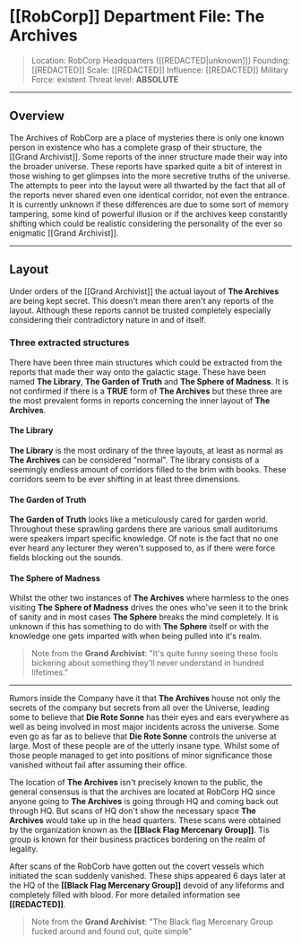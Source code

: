 
# [[RobCorp]] Department File: The Archives

>Location: RobCorp Headquarters ([[REDACTED|unknown]])
>Founding: [[REDACTED]]
>Scale: [[REDACTED]]
>Influence: [[REDACTED]]
>Military Force: existent
>Threat level: **ABSOLUTE**

---

## Overview


The Archives of RobCorp are a place of mysteries there is only one known person in existence who has a complete grasp of their structure, the [[Grand Archivist]].  Some reports of the inner structure made their way into the broader universe. These reports have sparked quite a bit of interest in those wishing to get glimpses into the more secretive truths of the universe. The attempts to peer into the layout were all thwarted by the fact that all of the reports never shared even one identical corridor, not even the entrance. It is currently unknown if these differences are due to some sort of memory tampering, some kind of powerful illusion or if the archives keep constantly shifting which could be realistic  considering the personality of the ever so enigmatic [[Grand Archivist]]. 

---

## Layout

Under orders of the [[Grand Archivist]] the actual layout of **The Archives** are being kept secret. This doesn't mean there aren't any reports of the layout. Although these reports cannot be trusted completely especially considering their contradictory nature in and of itself. 

### Three extracted structures

 There have been three main structures which could be extracted from the reports that made their way onto the galactic stage. These have been named **The Library**, **The Garden of Truth** and **The Sphere of Madness**. It is not confirmed if there is a **TRUE** form of **The Archives** but these three are the most prevalent forms in reports concerning the inner layout of **The Archives**.

#### The Library 

**The Library** is the most ordinary of the three layouts, at least as normal as **The Archives** can be considered "normal". The library consists of a seemingly endless amount of corridors filled to the brim with books. These corridors seem to be ever shifting in at least three dimensions.

#### The Garden of Truth

**The Garden of Truth** looks like a meticulously cared for garden world. Throughout these sprawling gardens there are various small auditoriums were speakers impart specific knowledge. Of note is the fact that no one ever heard any lecturer they weren't supposed to, as if there were force fields blocking out the sounds.  

#### The Sphere of Madness

Whilst the other two instances of **The Archives** where harmless to the ones visiting **The Sphere of Madness** drives the ones who've seen it to the brink of sanity and in most cases **The Sphere** breaks the mind completely. It is unknown if this has something to do with **The Sphere** itself or with the knowledge one gets imparted with when being pulled into it's realm.  



>Note from the **Grand Archivist**:
	"It's quite funny seeing these fools bickering about something they'll never understand in hundred lifetimes." 

---

Rumors inside the Company have it that **The Archives** house not only the secrets of the company but secrets from all over the Universe, leading some to believe that **Die Rote Sonne** has their eyes and ears everywhere as well as being involved in most major incidents across the universe. Some even go as far as to believe that **Die Rote Sonne** controls the universe at large. Most of these people are of the utterly insane type. Whilst some of those people managed to get into positions of minor significance those vanished without fail after assuming their office. 

The location of **The Archives** isn't precisely known to the public, the general consensus is that the archives are located at RobCorp HQ since anyone going to **The Archives** is going through HQ and coming back out through HQ. But scans of HQ don't show the necessary space **The Archives** would take up in the head quarters.  These scans were obtained by the organization known as the **[[Black Flag Mercenary Group]]**. Tis group is known for their business practices bordering on the realm of legality.

After scans of the RobCorb have gotten out the covert vessels which initiated the scan suddenly vanished. These ships appeared 6 days later at the HQ of the **[[Black Flag Mercenary Group]]** devoid of any lifeforms and completely filled with blood. For more detailed information see **[[REDACTED]]**. 

>Note from the **Grand Archivist**:
	"The Black flag Mercenary Group fucked around and found out, quite simple"
